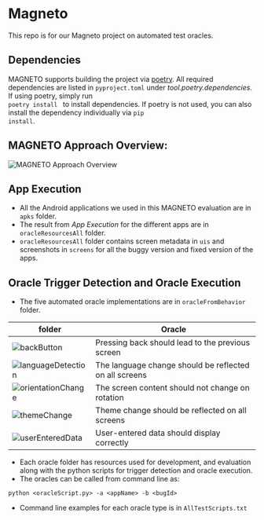 # Magneto

This repo is for our Magneto project on automated test oracles.

## Dependencies
MAGNETO supports building the project via [poetry](https://python-poetry.org/).
All required dependencies are listed in <code>pyproject.toml</code> under _tool.poetry.dependencies_.
If using poetry, simply run <code> poetry install </code> to install dependencies.
If poetry is not used, you can also install the dependency individually via <code>pip install</code>.

## MAGNETO Approach Overview:

![MAGNETO Approach Overview](https://github.com/SageSELab/Magneto/blob/main/images/MAGNETO-overview.png)

## App Execution
* All the Android applications we used in this MAGNETO evaluation are in `apks` folder.
* The result from *App Execution* for the different apps are in `oracleResourcesAll` folder.
* `oracleResourcesAll` folder contains screen metadata in `uis` and screenshots in `screens` for all the buggy version and fixed version of the apps.

## Oracle Trigger Detection and Oracle Execution
* The five automated oracle implementations are in `oracleFromBehavior` folder.

| folder | Oracle |
|---|---|
|![backButton](https://github.com/SageSELab/Magneto/tree/main/oracleFromBehavior/backButton) | Pressing back should lead to the previous screen |
|![languageDetection](https://github.com/SageSELab/Magneto/tree/main/oracleFromBehavior/languageDetection) | The language change should be reflected on all screens |
|![orientationChange](https://github.com/SageSELab/Magneto/tree/main/oracleFromBehavior/orientationChange) | The screen content should not change on rotation |
|![themeChange](https://github.com/SageSELab/Magneto/tree/main/oracleFromBehavior/themeChange) | Theme change should be reflected on all screens |
|![userEnteredData](https://github.com/SageSELab/Magneto/tree/main/oracleFromBehavior/userEnteredData) | User-entered data should display correctly |

* Each oracle folder has resources used for development, and evaluation along with the python scripts for trigger detection and oracle execution.
* The oracles can be called from command line as:

`python <oracleScript.py> -a <appName> -b <bugId>`
* Command line examples for each oracle type is in `AllTestScripts.txt`
